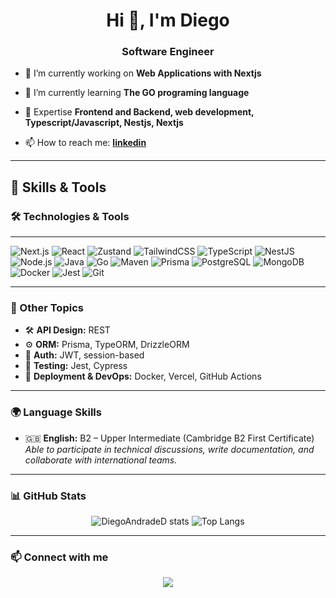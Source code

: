 <h1 align="center">Hi 👋, I'm Diego</h1>
<h3 align="center">Software Engineer</h3>

- 🔭 I’m currently working on **Web Applications with Nextjs**

- 🌱 I’m currently learning **The GO programing language**

- 💬 Expertise **Frontend and Backend, web development, Typescript/Javascript, Nestjs, Nextjs**

- 📫 How to reach me: **[linkedin](https://www.linkedin.com/in/diego-deir%C3%B3-067822248/)**

---

## 🧠 Skills & Tools

### 🛠️ Technologies & Tools

---

![Next.js](https://img.shields.io/badge/-Next.js-000?style=flat-square\&logo=next.js)
![React](https://img.shields.io/badge/-React-000?style=flat-square\&logo=react)
![Zustand](https://img.shields.io/badge/-Zustand-000000?style=flat-square\&logo=react)
![TailwindCSS](https://img.shields.io/badge/-TailwindCSS-000?style=flat-square\&logo=tailwind-css)
![TypeScript](https://img.shields.io/badge/-TypeScript-000?style=flat-square\&logo=typescript)
![NestJS](https://img.shields.io/badge/-NestJS-000?style=flat-square\&logo=nestjs)
![Node.js](https://img.shields.io/badge/-Node.js-000?style=flat-square\&logo=node.js)
![Java](https://img.shields.io/badge/-Java-000?style=flat-square\&logo=java)
![Go](https://img.shields.io/badge/-Go-000?style=flat-square\&logo=go)
![Maven](https://img.shields.io/badge/-Maven-000?style=flat-square\&logo=apache-maven)
![Prisma](https://img.shields.io/badge/-Prisma-000?style=flat-square\&logo=prisma)
![PostgreSQL](https://img.shields.io/badge/-PostgreSQL-000?style=flat-square\&logo=postgresql)
![MongoDB](https://img.shields.io/badge/-MongoDB-000?style=flat-square\&logo=mongodb)
![Docker](https://img.shields.io/badge/-Docker-000?style=flat-square\&logo=docker)
![Jest](https://img.shields.io/badge/-Jest-000?style=flat-square\&logo=jest)
![Git](https://img.shields.io/badge/-Git-000?style=flat-square\&logo=git)


---


### 🧩 Other Topics

- 🛠 **API Design:** REST  
- ⚙️ **ORM:** Prisma, TypeORM, DrizzleORM 
- 🔐 **Auth:** JWT, session-based  
- 🧪 **Testing:** Jest, Cypress  
- 🐳 **Deployment & DevOps:** Docker, Vercel, GitHub Actions

---

### 🌍 Language Skills

- 🇬🇧 **English:** B2 – Upper Intermediate (Cambridge B2 First Certificate)  
  *Able to participate in technical discussions, write documentation, and collaborate with international teams.*

---

### 📊 GitHub Stats

<p align="center">
  <img src="https://github-readme-stats.vercel.app/api?username=DiegoAndradeD&show_icons=true&theme=radical" alt="DiegoAndradeD stats" />
  <img src="https://github-readme-stats.vercel.app/api/top-langs/?username=DiegoAndradeD&layout=compact&theme=radical" alt="Top Langs" />
</p>


---

### 📫 Connect with me

<p align="center">
  <a href="https://www.linkedin.com/in/diego-deir%C3%B3-067822248/" target="_blank"><img src="https://img.shields.io/badge/-LinkedIn-0077B5?style=flat-square&logo=linkedin" /></a>
</p>
